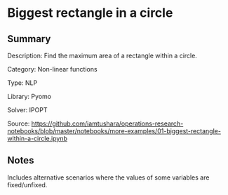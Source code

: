 # Biggest rectangle in a circle

## Summary
Description: Find the maximum area of a rectangle within a circle.

Category: Non-linear functions

Type: NLP

Library: Pyomo

Solver: IPOPT

Source: https://github.com/iamtushara/operations-research-notebooks/blob/master/notebooks/more-examples/01-biggest-rectangle-within-a-circle.ipynb

## Notes

Includes alternative scenarios where the values of some variables are fixed/unfixed.
